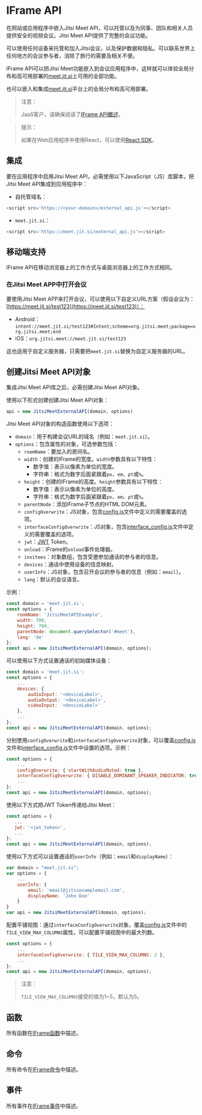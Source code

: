 # IFrame API

在网站或应用程序中嵌入Jitsi Meet API，可以托管以及为同事、团队和相关人员提供安全的视频会议。Jitsi Meet API提供了完整的会议功能。

可以使用任何设备来托管和加入Jitsi会议，以及保护数据和隐私。可以联系世界上任何地方的会议参与者，消除了旅行的需要及相关不便。

IFrame API可以把Jitsi Meet功能嵌入到会议应用程序中，这样就可以体验全局分布和高可用部署的[meet.jit.si](https://meet.jit.si/)上可用的全部功能。

也可以嵌入和集成[meet.jit.si](https://meet.jit.si/)平台上的全局分布和高可用部署。

> 注意：
> 
> JaaS客户，请确保阅读了[IFrame API概述](https://developer.8x8.com/jaas/docs/iframe-api-overview)。

> 提示：
> 
> 如果在Web应用程序中使用React，可以使用[React SDK](https://jitsi.github.io/handbook/docs/dev-guide/dev-guide-react-sdk)。

## 集成

要在应用程序中启用Jitsi Meet API，必需使用以下JavaScript（JS）库脚本，把Jitsi Meet API集成到应用程序中：

+ 自托管域名：

```javascript
<script src='https://<your-domain>/external_api.js'></script>
```

+ `meet.jit.si`：

```javascript
<script src='https://meet.jit.si/external_api.js'></script>
```

## 移动端支持

IFrame API在移动浏览器上的工作方式与桌面浏览器上的工作方式相同。

### 在Jitsi Meet APP中打开会议

要使用Jitsi Meet APP来打开会议，可以使用以下自定义URL方案（假设会议为：[https://meet.jit.si/test123](https://meet.jit.si/test123)）：
+ Android：`intent://meet.jit.si/test123#Intent;scheme=org.jitsi.meet;package=org.jitsi.meet;end`
+ iOS：`org.jitsi.meet://meet.jit.si/test123`

这也适用于自定义服务器，只需要把`meet.jit.si`替换为自定义服务器的URL。

## 创建Jitsi Meet API对象

集成Jitsi Meet API库之后，必需创建Jitsi Meet API对象。

使用以下形式创建创建Jitsi Meet API对象：

```javascript
api = new JitsiMeetExternalAPI(domain, options)
```

Jitsi Meet API对象的构造函数使用以下选项：
+ `domain`：用于构建会议URL的域名（例如：`meet.jit.si`）。
+ `options`：包含属性的对象，可选参数包括： 
  + `roomName`：要加入的房间名。
  + `width`：创建的IFrame的宽度。`width`参数具有以下特性：
    + 数字值：表示以像素为单位的宽度。
    + 字符串：格式为数字后面紧跟着`px`、`em`、`pt`或`%`。
  + `height`：创建的IFrame的高度。`height`参数具有以下特性：
    + 数字值：表示以像素为单位的高度。
    + 字符串：格式为数字后面紧跟着`px`、`em`、`pt`或`%`。
  + `parentNode`：添加IFrame子节点的HTML DOM元素。
  + `configOverwrite`：JS对象，包含[config.js](https://github.com/jitsi/jitsi-meet/blob/master/config.js)文件中定义的需要覆盖的选项。
  + `interfaceConfigOverwrite`：JS对象，包含[interface_config.js](https://github.com/jitsi/jitsi-meet/blob/master/interface_config.js)文件中定义的需要覆盖的选项。
  + `jwt`：[JWT](https://jwt.io/) Token。
  + `onload`：IFrame的`onload`事件处理器。
  + `invitees`：对象数组，包含受邀参加通话的参与者的信息。
  + `devices`：通话中使用设备的信息映射。
  + `userInfo`：JS对象，包含召开会议的参与者的信息（例如：`email`）。
  + `lang`：默认的会议语言。

示例：

```javascript
const domain = 'meet.jit.si';
const options = {
    roomName: 'JitsiMeetAPIExample',
    width: 700,
    height: 700,
    parentNode: document.querySelector('#meet'),
    lang: 'de'
};
const api = new JitsiMeetExternalAPI(domain, options);
```

可以使用以下方式设置通话的初始媒体设备：

```javascript
const domain = 'meet.jit.si';
const options = {
    ...
    devices: {
        audioInput: '<deviceLabel>',
        audioOutput: '<deviceLabel>',
        videoInput: '<deviceLabel>'
    },
    ...
};
const api = new JitsiMeetExternalAPI(domain, options);
```

分别使用`configOverwrite`和`interfaceConfigOverwrite`对象，可以覆盖[config.js](https://github.com/jitsi/jitsi-meet/blob/master/config.js)文件和[interface_config.js](https://github.com/jitsi/jitsi-meet/blob/master/interface_config.js)文件中设置的选项。示例：

```javascript
const options = {
    ...
    configOverwrite: { startWithAudioMuted: true },
    interfaceConfigOverwrite: { DISABLE_DOMINANT_SPEAKER_INDICATOR: true },
    ...
};
const api = new JitsiMeetExternalAPI(domain, options);
```

使用以下方式把JWT Token传递给Jitsi Meet：

 ```javascript
const options = {
    ...
    jwt: '<jwt_token>',
    ...
};
const api = new JitsiMeetExternalAPI(domain, options);
 ```

使用以下方式可以设置通话的`userInfo`（例如：`email`和`displayName`）：

```javascript
var domain = "meet.jit.si";
var options = {
    ...
    userInfo: {
        email: 'email@jitsiexamplemail.com',
        displayName: 'John Doe'
    }
}
var api = new JitsiMeetExternalAPI(domain, options);
```

配置平铺视图：通过`interfaceConfigOverwrite`对象，覆盖[config.js](https://github.com/jitsi/jitsi-meet/blob/master/config.js)文件中的`TILE_VIEW_MAX_COLUMNS`属性，可以配置平铺视图中的最大列数。

```javascript
const options = {
    ...
    interfaceConfigOverwrite: { TILE_VIEW_MAX_COLUMNS: 2 },
    ...
};
const api = new JitsiMeetExternalAPI(domain, options);
```

> 注意：
> 
> `TILE_VIEW_MAX_COLUMNS`接受的值为1~5，默认为5。

## 函数

所有函数在[IFrame函数](https://jitsi.github.io/handbook/docs/dev-guide/dev-guide-iframe-functions)中描述。

## 命令

所有命令在[IFrame命令](https://jitsi.github.io/handbook/docs/dev-guide/dev-guide-iframe-commands)中描述。

## 事件

所有事件在[IFrame事件](https://jitsi.github.io/handbook/docs/dev-guide/dev-guide-iframe-events)中描述。
